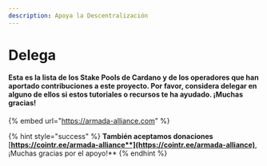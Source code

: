 ```yaml
---
description: Apoya la Descentralización
---
```


# Delega

#### Esta es la lista de los Stake Pools de Cardano y de los operadores que han aportado contribuciones a este proyecto. Por favor, considera delegar en alguno de ellos si estos tutoriales o recursos te ha ayudado. ¡Muchas gracias!

{% embed url="https://armada-alliance.com" %}

{% hint style="success" %}
**También aceptamos donaciones** [**https://cointr.ee/armada-alliance**](https://cointr.ee/armada-alliance)**, ¡Muchas gracias por el apoyo!**
{% endhint %}



